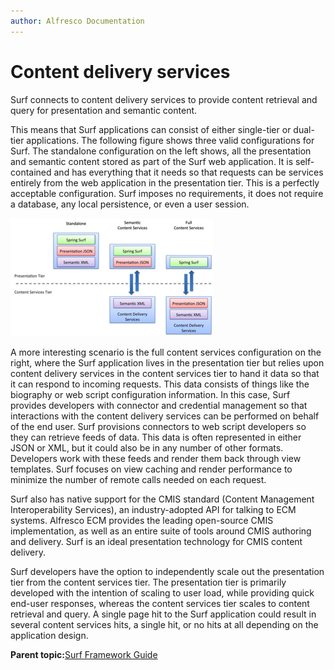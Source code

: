 ```yaml
---
author: Alfresco Documentation
---
```


# Content delivery services

Surf connects to content delivery services to provide content retrieval and query for presentation and semantic content.

This means that Surf applications can consist of either single-tier or dual-tier applications. The following figure shows three valid configurations for Surf. The standalone configuration on the left shows, all the presentation and semantic content stored as part of the Surf web application. It is self-contained and has everything that it needs so that requests can be services entirely from the web application in the presentation tier. This is a perfectly acceptable configuration. Surf imposes no requirements, it does not require a database, any local persistence, or even a user session.

![](../images/12-2.png)

A more interesting scenario is the full content services configuration on the right, where the Surf application lives in the presentation tier but relies upon content delivery services in the content services tier to hand it data so that it can respond to incoming requests. This data consists of things like the biography or web script configuration information. In this case, Surf provides developers with connector and credential management so that interactions with the content delivery services can be performed on behalf of the end user. Surf provisions connectors to web script developers so they can retrieve feeds of data. This data is often represented in either JSON or XML, but it could also be in any number of other formats. Developers work with these feeds and render them back through view templates. Surf focuses on view caching and render performance to minimize the number of remote calls needed on each request.

Surf also has native support for the CMIS standard \(Content Management Interoperability Services\), an industry-adopted API for talking to ECM systems. Alfresco ECM provides the leading open-source CMIS implementation, as well as an entire suite of tools around CMIS authoring and delivery. Surf is an ideal presentation technology for CMIS content delivery.

Surf developers have the option to independently scale out the presentation tier from the content services tier. The presentation tier is primarily developed with the intention of scaling to user load, while providing quick end-user responses, whereas the content services tier scales to content retrieval and query. A single page hit to the Surf application could result in several content services hits, a single hit, or no hits at all depending on the application design.

**Parent topic:**[Surf Framework Guide](../concepts/surf-fwork-intro.md)

